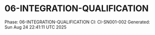 # 06-INTEGRATION-QUALIFICATION
Phase: 06-INTEGRATION-QUALIFICATION
CI: CI-SN001-002
Generated: Sun Aug 24 22:41:11 UTC 2025
